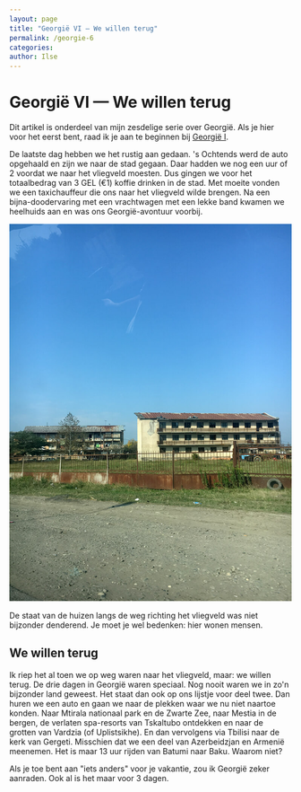 ```yaml
---
layout: page
title: "Georgië VI — We willen terug"
permalink: /georgie-6
categories:
author: Ilse
---
```


# Georgië VI — We willen terug
<div class="disclaimer">Dit artikel is onderdeel van mijn zesdelige serie over Georgië. Als je hier voor het eerst bent, raad ik je aan te beginnen bij <a href="/georgie-1">Georgië I</a>.</div>

De laatste dag hebben we het rustig aan gedaan. 's Ochtends werd de auto opgehaald en zijn we naar de stad gegaan. Daar hadden we nog een uur of 2 voordat we naar het vliegveld moesten. Dus gingen we voor het totaalbedrag van 3 GEL (€1) koffie drinken in de stad. Met moeite vonden we een taxichauffeur die ons naar het vliegveld wilde brengen. Na een bijna-doodervaring met een vrachtwagen met een lekke band kwamen we heelhuids aan en was ons Georgië-avontuur voorbij.

![Het uitzicht vanaf de grote straat](/assets/images/blogs/georgie/richting-vliegveld.jpg)
<div class="caption">De staat van de huizen langs de weg richting het vliegveld was niet bijzonder denderend. Je moet je wel bedenken: hier wonen mensen.</div>

## We willen terug
Ik riep het al toen we op weg waren naar het vliegveld, maar: we willen terug. De drie dagen in Georgië waren speciaal. Nog nooit waren we in zo'n bijzonder land geweest. Het staat dan ook op ons lijstje voor deel twee. Dan huren we een auto en gaan we naar de plekken waar we nu niet naartoe konden. Naar Mtirala nationaal park en de Zwarte Zee, naar Mestia in de bergen, de verlaten spa-resorts van Tskaltubo ontdekken en naar de grotten van Vardzia (of Uplistsikhe). En dan vervolgens via Tbilisi naar de kerk van Gergeti. Misschien dat we een deel van Azerbeidzjan en Armenië meenemen. Het is maar 13 uur rijden van Batumi naar Baku. Waarom niet?

Als je toe bent aan "iets anders" voor je vakantie, zou ik Georgië zeker aanraden. Ook al is het maar voor 3 dagen.
